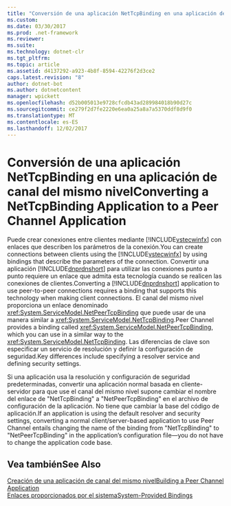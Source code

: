 ```yaml
---
title: "Conversión de una aplicación NetTcpBinding en una aplicación de canal del mismo nivel"
ms.custom: 
ms.date: 03/30/2017
ms.prod: .net-framework
ms.reviewer: 
ms.suite: 
ms.technology: dotnet-clr
ms.tgt_pltfrm: 
ms.topic: article
ms.assetid: d4137292-a923-4b8f-8594-42276f2d3ce2
caps.latest.revision: "8"
author: dotnet-bot
ms.author: dotnetcontent
manager: wpickett
ms.openlocfilehash: d52b005013e9728cfcdb43ad289984018b90d27c
ms.sourcegitcommit: ce279f2d7fe2220e6ea0a25a8a7a5370ddf8d9f0
ms.translationtype: MT
ms.contentlocale: es-ES
ms.lasthandoff: 12/02/2017
---
```

# <a name="converting-a-nettcpbinding-application-to-a-peer-channel-application"></a><span data-ttu-id="34b00-102">Conversión de una aplicación NetTcpBinding en una aplicación de canal del mismo nivel</span><span class="sxs-lookup"><span data-stu-id="34b00-102">Converting a NetTcpBinding Application to a Peer Channel Application</span></span>
<span data-ttu-id="34b00-103">Puede crear conexiones entre clientes mediante [!INCLUDE[vstecwinfx](../../../../includes/vstecwinfx-md.md)] con enlaces que describen los parámetros de la conexión.</span><span class="sxs-lookup"><span data-stu-id="34b00-103">You can create connections between clients using the [!INCLUDE[vstecwinfx](../../../../includes/vstecwinfx-md.md)] by using bindings that describe the parameters of the connection.</span></span> <span data-ttu-id="34b00-104">Convertir una aplicación [!INCLUDE[dnprdnshort](../../../../includes/dnprdnshort-md.md)] para utilizar las conexiones punto a punto requiere un enlace que admita esta tecnología cuando se realicen las conexiones de clientes.</span><span class="sxs-lookup"><span data-stu-id="34b00-104">Converting a [!INCLUDE[dnprdnshort](../../../../includes/dnprdnshort-md.md)] application to use peer-to-peer connections requires a binding that supports this technology when making client connections.</span></span> <span data-ttu-id="34b00-105">El canal del mismo nivel proporciona un enlace denominado <xref:System.ServiceModel.NetPeerTcpBinding> que puede usar de una manera similar a <xref:System.ServiceModel.NetTcpBinding>.</span><span class="sxs-lookup"><span data-stu-id="34b00-105">Peer Channel provides a binding called <xref:System.ServiceModel.NetPeerTcpBinding>, which you can use in a similar way to the <xref:System.ServiceModel.NetTcpBinding>.</span></span> <span data-ttu-id="34b00-106">Las diferencias de clave son especificar un servicio de resolución y definir la configuración de seguridad.</span><span class="sxs-lookup"><span data-stu-id="34b00-106">Key differences include specifying a resolver service and defining security settings.</span></span>  
  
 <span data-ttu-id="34b00-107">Si una aplicación usa la resolución y configuración de seguridad predeterminadas, convertir una aplicación normal basada en cliente-servidor para que use el canal del mismo nivel supone cambiar el nombre del enlace de "NetTcpBinding" a "NetPeerTcpBinding" en el archivo de configuración de la aplicación. No tiene que cambiar la base del código de aplicación.</span><span class="sxs-lookup"><span data-stu-id="34b00-107">If an application is using the default resolver and security settings, converting a normal client/server-based application to use Peer Channel entails changing the name of the binding from "NetTcpBinding" to "NetPeerTcpBinding" in the application’s configuration file—you do not have to change the application code base.</span></span>  
  
## <a name="see-also"></a><span data-ttu-id="34b00-108">Vea también</span><span class="sxs-lookup"><span data-stu-id="34b00-108">See Also</span></span>  
 [<span data-ttu-id="34b00-109">Creación de una aplicación de canal del mismo nivel</span><span class="sxs-lookup"><span data-stu-id="34b00-109">Building a Peer Channel Application</span></span>](../../../../docs/framework/wcf/feature-details/building-a-peer-channel-application.md)  
 [<span data-ttu-id="34b00-110">Enlaces proporcionados por el sistema</span><span class="sxs-lookup"><span data-stu-id="34b00-110">System-Provided Bindings</span></span>](../../../../docs/framework/wcf/system-provided-bindings.md)
